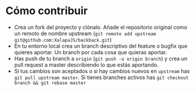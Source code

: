 # Cómo contribuir

* Crea un fork del proyecto y clónalo. Añade el repositorio original como un remoto de nombre upstream (`git remote add upstream git@github.com:XalapaJS/backback.git`)
* En tu entorno local crea un branch descriptivo del feature o bugfix que quieres aportar. Un branch por cada cosa que quieras aportar.
* Has push de tu branch a `origin` (`git push -u origin branch`) y crea un pull request a master describiendo lo que estás aportando.
* Si tus cambios son aceptados o si hay cambios nuevos en `upstream` has `git pull upstream master`. Si tienes branches activos has `git checkout branch && git rebase master`

